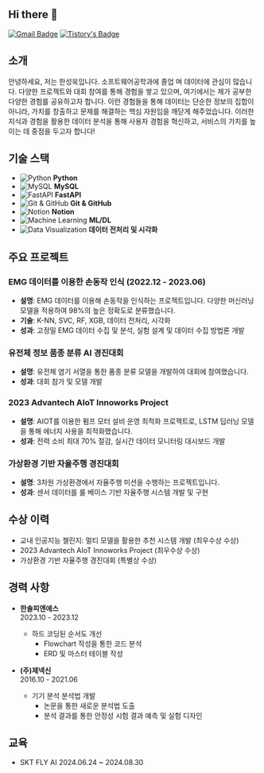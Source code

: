## Hi there 👋
[![Gmail Badge](https://img.shields.io/badge/Gmail-EA4335.svg?&style=for-the-badge&logo=Gmail&logoColor=white)](mailto:adulty22@gmail.com)
[![Tistory's Badge](https://img.shields.io/badge/Tistory-000000.svg?&style=for-the-badge&logo=Tistory&logoColor=white)](https://dev-studyingblog.tistory.com/)
## 소개
안녕하세요, 저는 한성욱입니다. 소프트웨어공학과에 졸업 며 데이터에 관심이 많습니다. 다양한 프로젝트와 대회 참여를 통해 경험을 쌓고 있으며, 여기에서는 제가 공부한 다양한 경험를 공유하고자 합니다. 이런 경험들을 통해 데이터는 단순한 정보의 집합이 아니라, 가치를 창출하고 문제를 해결하는 핵심 자원임을 깨닫게 해주었습니다. 이러한 지식과 경험을 활용한 데이터 분석을 통해 사용자 경험을 혁신하고, 서비스의 가치를 높이는 데 중점을 두고자 합니다!

## 기술 스택
- ![Python](https://img.shields.io/badge/Python-3776AB?style=for-the-badge&logo=python&logoColor=white) **Python**
- ![MySQL](https://img.shields.io/badge/MySQL-00758F?style=for-the-badge&logo=mysql&logoColor=white) **MySQL**
- ![FastAPI](https://img.shields.io/badge/FastAPI-009688?style=for-the-badge&logo=fastapi&logoColor=white) **FastAPI**
- ![Git & GitHub](https://img.shields.io/badge/GitHub-181717?style=for-the-badge&logo=github&logoColor=white) **Git & GitHub**
- ![Notion](https://img.shields.io/badge/Notion-000000?style=for-the-badge&logo=notion&logoColor=white) **Notion**
- ![Machine Learning](https://img.shields.io/badge/Machine%20Learning-4CAF50?style=for-the-badge&logo=tensorflow&logoColor=white) **ML/DL**
- ![Data Visualization](https://img.shields.io/badge/Data%20Visualization-FFD700?style=for-the-badge&logo=databricks&logoColor=white) **데이터 전처리 및 시각화**

## 주요 프로젝트
### EMG 데이터를 이용한 손동작 인식 (2022.12 - 2023.06)
- **설명**: EMG 데이터를 이용해 손동작을 인식하는 프로젝트입니다. 다양한 머신러닝 모델을 적용하여 98%의 높은 정확도로 분류했습니다.
- **기술**: K-NN, SVC, RF, XGB, 데이터 전처리, 시각화
- **성과**: 고정밀 EMG 데이터 수집 및 분석, 실험 설계 및 데이터 수집 방법론 개발

### 유전체 정보 품종 분류 AI 경진대회
- **설명**: 유전체 염기 서열을 통한 품종 분류 모델을 개발하여 대회에 참여했습니다.
- **성과**: 대회 참가 및 모델 개발

### 2023 Advantech AIoT Innoworks Project
- **설명**: AIOT를 이용한 펌프 모터 설비 운영 최적화 프로젝트로, LSTM 딥러닝 모델을 통해 에너지 사용을 최적화했습니다.
- **성과**: 전력 소비 최대 70% 절감, 실시간 데이터 모니터링 대시보드 개발

### 가상환경 기반 자율주행 경진대회
- **설명**: 3차원 가상환경에서 자율주행 미션을 수행하는 프로젝트입니다.
- **성과**: 센서 데이터를 룰 베이스 기반 자율주행 시스템 개발 및 구현

## 수상 이력
- 교내 인공지능 챌린지: 멀티 모델을 활용한 추천 시스템 개발 (최우수상 수상)
- 2023 Advantech AIoT Innoworks Project (최우수상 수상)
- 가상환경 기반 자율주행 경진대회 (특별상 수상)

## 경력 사항
- **한솔피엔에스**  
  2023.10 - 2023.12  
  - 하드 코딩된 순서도 개선  
    - Flowchart 작성을 통한 코드 분석  
    - ERD 및 마스터 테이블 작성  
  
- **(주)제넥신**  
  2016.10 - 2021.06  
  - 기기 분석 분석법 개발  
    - 논문을 통한 새로운 분석법 도출  
    - 분석 결과를 통한 안정성 시험 결과 예측 및 실험 디자인  

## 교육
- SKT FLY AI
  2024.06.24 ~ 2024.08.30


